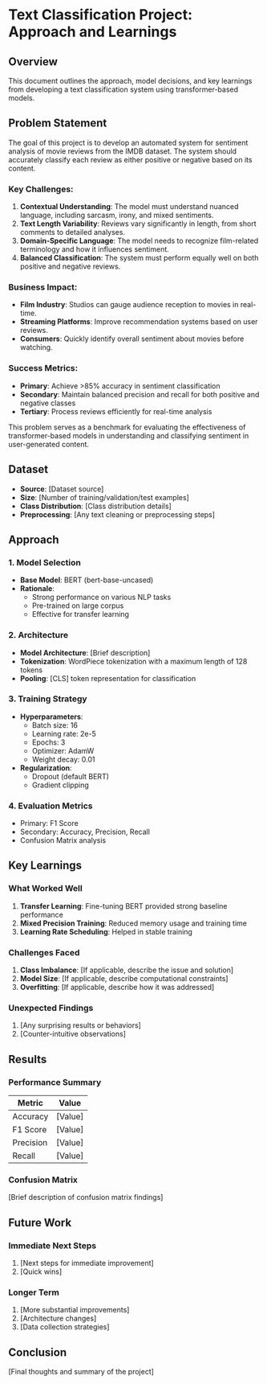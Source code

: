 # Text Classification Project: Approach and Learnings

## Overview
This document outlines the approach, model decisions, and key learnings from developing a text classification system using transformer-based models.

## Problem Statement

The goal of this project is to develop an automated system for sentiment analysis of movie reviews from the IMDB dataset. The system should accurately classify each review as either positive or negative based on its content.

### Key Challenges:
1. **Contextual Understanding**: The model must understand nuanced language, including sarcasm, irony, and mixed sentiments.
2. **Text Length Variability**: Reviews vary significantly in length, from short comments to detailed analyses.
3. **Domain-Specific Language**: The model needs to recognize film-related terminology and how it influences sentiment.
4. **Balanced Classification**: The system must perform equally well on both positive and negative reviews.

### Business Impact:
- **Film Industry**: Studios can gauge audience reception to movies in real-time.
- **Streaming Platforms**: Improve recommendation systems based on user reviews.
- **Consumers**: Quickly identify overall sentiment about movies before watching.

### Success Metrics:
- **Primary**: Achieve >85% accuracy in sentiment classification
- **Secondary**: Maintain balanced precision and recall for both positive and negative classes
- **Tertiary**: Process reviews efficiently for real-time analysis

This problem serves as a benchmark for evaluating the effectiveness of transformer-based models in understanding and classifying sentiment in user-generated content.

## Dataset
- **Source**: [Dataset source]
- **Size**: [Number of training/validation/test examples]
- **Class Distribution**: [Class distribution details]
- **Preprocessing**: [Any text cleaning or preprocessing steps]

## Approach

### 1. Model Selection
- **Base Model**: BERT (bert-base-uncased)
- **Rationale**:
  - Strong performance on various NLP tasks
  - Pre-trained on large corpus
  - Effective for transfer learning

### 2. Architecture
- **Model Architecture**: [Brief description]
- **Tokenization**: WordPiece tokenization with a maximum length of 128 tokens
- **Pooling**: [CLS] token representation for classification

### 3. Training Strategy
- **Hyperparameters**:
  - Batch size: 16
  - Learning rate: 2e-5
  - Epochs: 3
  - Optimizer: AdamW
  - Weight decay: 0.01
- **Regularization**:
  - Dropout (default BERT)
  - Gradient clipping

### 4. Evaluation Metrics
- Primary: F1 Score
- Secondary: Accuracy, Precision, Recall
- Confusion Matrix analysis

## Key Learnings

### What Worked Well
1. **Transfer Learning**: Fine-tuning BERT provided strong baseline performance
2. **Mixed Precision Training**: Reduced memory usage and training time
3. **Learning Rate Scheduling**: Helped in stable training

### Challenges Faced
1. **Class Imbalance**: [If applicable, describe the issue and solution]
2. **Model Size**: [If applicable, describe computational constraints]
3. **Overfitting**: [If applicable, describe how it was addressed]

### Unexpected Findings
1. [Any surprising results or behaviors]
2. [Counter-intuitive observations]

## Results

### Performance Summary
| Metric | Value |
|--------|-------|
| Accuracy | [Value] |
| F1 Score | [Value] |
| Precision | [Value] |
| Recall | [Value] |

### Confusion Matrix
[Brief description of confusion matrix findings]

## Future Work

### Immediate Next Steps
1. [Next steps for immediate improvement]
2. [Quick wins]

### Longer Term
1. [More substantial improvements]
2. [Architecture changes]
3. [Data collection strategies]

## Conclusion
[Final thoughts and summary of the project]
